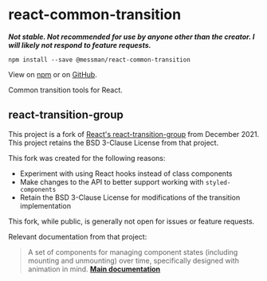 # react-common-transition

_**Not stable. Not recommended for use by anyone other than the creator. I will likely not respond to feature requests.**_

`npm install --save @messman/react-common-transition`

View on [npm](https://www.npmjs.com/package/@messman/react-common-transition) or on [GitHub](https://github.com/messman/react-common-transition).

Common transition tools for React.

## react-transition-group

This project is a fork of [React's react-transition-group](https://github.com/reactjs/react-transition-group) from December 2021. This project retains the BSD 3-Clause License from that project.

This fork was created for the following reasons:
- Experiment with using React hooks instead of class components
- Make changes to the API to better support working with `styled-components`
- Retain the BSD 3-Clause License for modifications of the transition implementation

This fork, while public, is generally not open for issues or feature requests.

Relevant documentation from that project:

> A set of components for managing component states (including mounting and unmounting) over time, specifically designed with animation in mind.
> [**Main documentation**](https://reactcommunity.org/react-transition-group/)